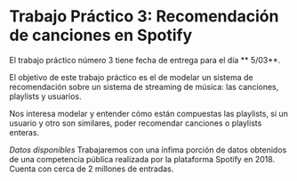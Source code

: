 # Trabajo Práctico 3: Recomendación de canciones en Spotify

El trabajo práctico número 3 tiene fecha de entrega para el día ** 5/03**.

El objetivo de este trabajo práctico es el de modelar un sistema de recomendación sobre un sistema de streaming de música: las canciones, playlists y usuarios.

Nos interesa modelar y entender cómo están compuestas las playlists, si un usuario y otro son similares, poder recomendar canciones o playlists enteras.

*Datos disponibles*
Trabajaremos con una ínfima porción de datos obtenidos de una competencia pública realizada por la plataforma Spotify en 2018. Cuenta con cerca de 2 millones de entradas.
